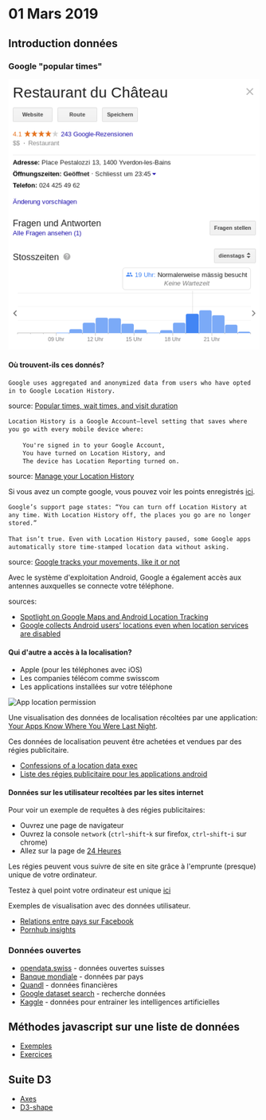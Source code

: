 # 01 Mars 2019

## Introduction données

### Google "popular times"

![Popular times](https://github.com/idris-maps/heig-datavis-2019/blob/master/20190308-intro-data/img/popular_times.png)

#### Où trouvent-ils ces donnés?

```
Google uses aggregated and anonymized data from users who have opted in to Google Location History.
```

source: [Popular times, wait times, and visit duration](https://support.google.com/business/answer/6263531?hl=en)

```
Location History is a Google Account–level setting that saves where you go with every mobile device where:

    You're signed in to your Google Account,
    You have turned on Location History, and
    The device has Location Reporting turned on.
```

source: [Manage your Location History](https://support.google.com/accounts/answer/3118687?hl=en)

Si vous avez un compte google, vous pouvez voir les points enregistrés [ici](https://www.google.com/maps/timeline).

```
Google’s support page states: “You can turn off Location History at any time. With Location History off, the places you go are no longer stored.”

That isn’t true. Even with Location History paused, some Google apps automatically store time-stamped location data without asking.
```

source: [Google tracks your movements, like it or not](https://apnews.com/828aefab64d4411bac257a07c1af0ecb)

Avec le système d'exploitation Android, Google a également accès aux antennes auxquelles se connecte votre téléphone.

sources:

* [Spotlight on Google Maps and Android Location Tracking](https://rise.cs.berkeley.edu/blog/the-right-to-not-be-tracked-a-spotlight-on-google-maps-and-android-location-tracking/)
* [Google collects Android users’ locations even when location services are disabled](https://qz.com/1131515/google-collects-android-users-locations-even-when-location-services-are-disabled/)

#### Qui d'autre a accès à la localisation?

* Apple (pour les téléphones avec iOS)
* Les companies télécom comme swisscom
* Les applications installées sur votre téléphone

![App location permission](permission.jpg)

Une visualisation des données de localisation récoltées par une application: [Your Apps Know Where You Were Last Night](https://www.nytimes.com/interactive/2018/12/10/business/location-data-privacy-apps.html).

Ces données de localisation peuvent être achetées et vendues par des régies publicitaire.

* [Confessions of a location data exec](https://digiday.com/marketing/confessions-location-data-exec/)
* [Liste des régies publicitaire pour les applications android](https://www.appbrain.com/stats/libraries/ad-networks)

#### Données sur les utilisateur recoltées par les sites internet

Pour voir un exemple de requêtes à des régies publicitaires:

* Ouvrez une page de navigateur
* Ouvrez la console `network` (`ctrl`-`shift`-`k` sur firefox, `ctrl`-`shift`-`i` sur chrome)
* Allez sur la page de [24 Heures](https://www.24heures.ch/)

Les régies peuvent vous suivre de site en site grâce à l'emprunte (presque) unique de votre ordinateur.

Testez à quel point votre ordinateur est unique [ici](https://panopticlick.eff.org/)

Exemples de visualisation avec des données utilisateur.

* [Relations entre pays sur Facebook](https://stamen.com/work/facebook-mapping-the-worlds-friendships/)
* [Pornhub insights](https://www.pornhub.com/insights/2018-year-in-review)


### Données ouvertes

* [opendata.swiss](https://opendata.swiss/fr/) - données ouvertes suisses
* [Banque mondiale](https://datacatalog.worldbank.org/) - données par pays
* [Quandl](https://www.quandl.com/search) - données financières
* [Google dataset search](https://toolbox.google.com/datasetsearch) - recherche données
* [Kaggle](https://www.kaggle.com/datasets) - données pour entrainer les intelligences artificielles

## Méthodes javascript sur une liste de données

* [Exemples](https://observablehq.com/@idris-maps/methodes-sur-une-liste-array)
* [Exercices](https://github.com/idris-maps/heig-datavis-2019/blob/master/20190308-intro-data/exercice_listes)

## Suite D3

* [Axes](https://observablehq.com/@idris-maps/d3-definir-les-axes)
* [D3-shape](https://observablehq.com/@idris-maps/d3-shape)